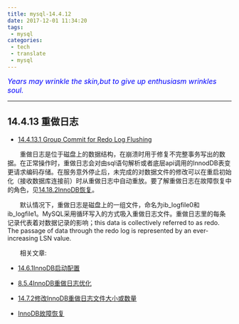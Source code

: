 ```yaml
---
title: mysql-14.4.12
date: 2017-12-01 11:34:20
tags:
 - mysql
categories:
 - tech
 - translate
 - mysql
---
```



<font color='blue' style="font-style:italic" size="3">Years may wrinkle the skin,but to give up enthusiasm wrinkles soul.</font>

------

## 14.4.13 重做日志

- [14.4.13.1 Group Commit for Redo Log Flushing]()

&emsp;&emsp;重做日志是位于磁盘上的数据结构，在崩溃时用于修复不完整事务写出的数据。在正常操作时，重做日志会对由sql语句解析或者底层api调用的InnodDB表变更请求编码存储。在服务意外停止后，未完成的对数据文件的修改可以在重启初始化（接收数据库连接前）时从重做日志中自动重放。要了解重做日志在故障恢复中的角色，见[14.18.2InnoDB恢复]()。

&emsp;&emsp;默认情况下，重做日志是磁盘上的一组文件，命名为ib_logfile0和 ib_logfile1。MySQL采用循环写入的方式吸入重做日志文件。重做日志里的每条记录代表着对数据记录的影响；this data is collectively referred to as redo. The passage of data through the redo log is represented by an ever-increasing LSN value.

&emsp;&emsp;相关文章:

- [14.6.1InnoDB启动配置]()

- [8.5.4InnoDB重做日志优化]()

- [14.7.2修改InnoDB重做日志文件大小或数量]()

- [InnoDB故障恢复]()


